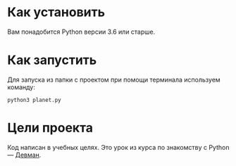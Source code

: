 # Как установить

Вам понадобится Python версии 3.6 или старше.

# Как запустить
Для запуска из папки с проектом при помощи терминала используем команду:
```
python3 planet.py 
```
# Цели проекта

Код написан в учебных целях. Это урок из курса по знакомству с Python — [Девман](https://dvmn.org).
